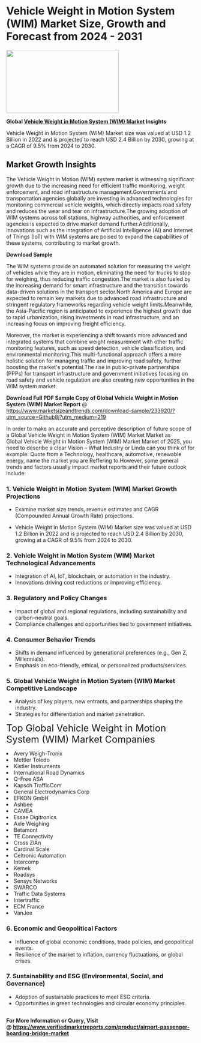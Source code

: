 <H1>Vehicle Weight in Motion System (WIM) Market Size, Growth and Forecast from 2024 - 2031</H1><img class="aligncenter size-medium wp-image-584254" src="https://thirdeyenews.in/wp-content/uploads/2024/09/Global-Market-Research-300x168.jpeg" alt="" width="300" height="168" /><p><strong>Global&nbsp;<a href="https://www.marketsizeandtrends.com/download-sample/233920/?utm_source=Github8j?utm_medium=219">Vehicle Weight in Motion System (WIM) Market</a> Insights</strong></p><p>Vehicle Weight in Motion System (WIM) Market size was valued at USD 1.2 Billion in 2022 and is projected to reach USD 2.4 Billion by 2030, growing at a CAGR of 9.5% from 2024 to 2030.</p><p><h2>Market Growth Insights</h2> <p>The Vehicle Weight in Motion (WIM) system market is witnessing significant growth due to the increasing need for efficient traffic monitoring, weight enforcement, and road infrastructure management.Governments and transportation agencies globally are investing in advanced technologies for monitoring commercial vehicle weights, which directly impacts road safety and reduces the wear and tear on infrastructure.The growing adoption of WIM systems across toll stations, highway authorities, and enforcement agencies is expected to drive market demand further.Additionally, innovations such as the integration of Artificial Intelligence (AI) and Internet of Things (IoT) with WIM systems are poised to expand the capabilities of these systems, contributing to market growth.</p> <p><strong>Download Sample</strong></p> <p>The WIM systems provide an automated solution for measuring the weight of vehicles while they are in motion, eliminating the need for trucks to stop for weighing, thus reducing traffic congestion.The market is also fueled by the increasing demand for smart infrastructure and the transition towards data-driven solutions in the transport sector.North America and Europe are expected to remain key markets due to advanced road infrastructure and stringent regulatory frameworks regarding vehicle weight limits.Meanwhile, the Asia-Pacific region is anticipated to experience the highest growth due to rapid urbanization, rising investments in road infrastructure, and an increasing focus on improving freight efficiency.</p> <p>Moreover, the market is experiencing a shift towards more advanced and integrated systems that combine weight measurement with other traffic monitoring features, such as speed detection, vehicle classification, and environmental monitoring.This multi-functional approach offers a more holistic solution for managing traffic and improving road safety, further boosting the market's potential.The rise in public-private partnerships (PPPs) for transport infrastructure and government initiatives focusing on road safety and vehicle regulation are also creating new opportunities in the WIM system market.</p> <p><span class=""><strong>Download Full PDF Sample Copy of Global Vehicle Weight in Motion System (WIM) Market Report</strong> @ <a href="https://www.marketsizeandtrends.com/download-sample/233920/?utm_source=Github8j?utm_medium=219" target="_blank">https://www.marketsizeandtrends.com/download-sample/233920/?utm_source=Github8j?utm_medium=219</a></span></p><p>In order to make an accurate and perceptive description of future scope of a Global&nbsp;Vehicle Weight in Motion System (WIM) Market Market as Global&nbsp;Vehicle Weight in Motion System (WIM) Market Market of 2025, you need to describe a clear Vision &ndash; What Industry or Linda can you think of for example: Quote from a Technology, healthcare, automotive, renewable energy, name the market you are Reffering to.However, some general trends and factors usually impact market reports and their future outlook include:</p><h3>1.&nbsp;<strong>Vehicle Weight in Motion System (WIM) Market Growth Projections</strong></h3><ul><li>Examine market size trends, revenue estimates and CAGR (Compounded Annual Growth Rate) projections.</li><li><p>Vehicle Weight in Motion System (WIM) Market size was valued at USD 1.2 Billion in 2022 and is projected to reach USD 2.4 Billion by 2030, growing at a CAGR of 9.5% from 2024 to 2030.</p></li></ul><h3>2.&nbsp;<strong>Vehicle Weight in Motion System (WIM) Market Technological Advancements</strong></h3><ul><li>Integration of AI, IoT, blockchain, or automation in the industry.</li><li>Innovations driving cost reductions or improving efficiency.</li></ul><h3>3.&nbsp;<strong>Regulatory and Policy Changes</strong></h3><ul><li>Impact of global and regional regulations, including sustainability and carbon-neutral goals.</li><li>Compliance challenges and opportunities tied to government initiatives.</li></ul><h3>4.&nbsp;<strong>Consumer Behavior Trends</strong></h3><ul><li>Shifts in demand influenced by generational preferences (e.g., Gen Z, Millennials).</li><li>Emphasis on eco-friendly, ethical, or personalized products/services.</li></ul><h3>5.&nbsp;<strong>Global Vehicle Weight in Motion System (WIM) Market Competitive Landscape</strong></h3><ul><li>Analysis of key players, new entrants, and partnerships shaping the industry.</li><li>Strategies for differentiation and market penetration.</li></ul><p data-pm-slice="1 1 []"><span style="color: inherit; font-family: inherit; font-size: 25px;">Top Global Vehicle Weight in Motion System (WIM) Market Companies</span></p><div class="" data-test-id=""><p><li>Avery Weigh-Tronix</li><li> Mettler Toledo</li><li> Kistler Instruments</li><li> International Road Dynamics</li><li> Q-Free ASA</li><li> Kapsch TrafficCom</li><li> General Electrodynamics Corp</li><li> EFKON GmbH</li><li> Ashbee</li><li> CAMEA</li><li> Essae Digitronics</li><li> Axle Weighing</li><li> Betamont</li><li> TE Connectivity</li><li> Cross ZlÃ­n</li><li> Cardinal Scale</li><li> Celtronic Automation</li><li> Intercomp</li><li> Kemek</li><li> Roadsys</li><li> Sensys Networks</li><li> SWARCO</li><li> Traffic Data Systems</li><li> Intertraffic</li><li> ECM France</li><li> VanJee</li></p></div><h3>6.&nbsp;<strong>Economic and Geopolitical Factors</strong></h3><ul><li>Influence of global economic conditions, trade policies, and geopolitical events.</li><li>Resilience of the market to inflation, currency fluctuations, or global crises.</li></ul><h3>7.&nbsp;<strong>Sustainability and ESG (Environmental, Social, and Governance)</strong></h3><ul><li>Adoption of sustainable practices to meet ESG criteria.</li><li>Opportunities in green technologies and circular economy principles.</li></ul><h2><strong style="font-size: 14px;">For More Information or Query, Visit @&nbsp;</strong><a style="background-color: #ffffff; font-size: 14px;" href="https://www.marketsizeandtrends.com/report/vehicle-weight-in-motion-system-wim-market/" target="_blank">https://www.verifiedmarketreports.com/product/airport-passenger-boarding-bridge-market</a></h2>